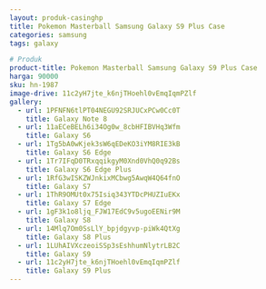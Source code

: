 ```yaml
---
layout: produk-casinghp
title: Pokemon Masterball Samsung Galaxy S9 Plus Case
categories: samsung
tags: galaxy

# Produk
product-title: Pokemon Masterball Samsung Galaxy S9 Plus Case
harga: 90000
sku: hn-1987
image-drive: 11c2yH7jte_k6njTHoehl0vEmqIqmPZlf
gallery:
  - url: 1PFNFN6tlPT04NEGU92SRJUCxPCw0Cc0T
    title: Galaxy Note 8
  - url: 11aECeBELh6i34Og0w_8cbHFIBVHq3Wfm
    title: Galaxy S6
  - url: 1Tg5bA0wKjek3sW6qEDeKO3iYM8RIE3kB
    title: Galaxy S6 Edge
  - url: 1Tr7IFqD0TRxqqikgyM0Xnd0VhQ0q92Bs
    title: Galaxy S6 Edge Plus
  - url: 1RfG3wISKZWJnkixMCbwg5AwqW4Q64fnO
    title: Galaxy S7
  - url: 1ThR9OMUt0x75Isiq343YTDcPHUZIuEKx
    title: Galaxy S7 Edge
  - url: 1gF3k1o8ljq_FJW17EdC9v5ugoEENir9M
    title: Galaxy S8
  - url: 14Mlq7Om0SsLlY_bpjdgyvp-piWk4QtXg
    title: Galaxy S8 Plus
  - url: 1LUhAIVXczeoiSSp3sEshhumNlytrLB2C
    title: Galaxy S9
  - url: 11c2yH7jte_k6njTHoehl0vEmqIqmPZlf
    title: Galaxy S9 Plus
---
```

